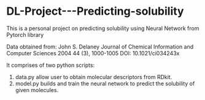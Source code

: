# DL-Project---Predicting-solubility
This is a personal project on predicting solubility using Neural Network from Pytorch library 

Data obtained from:
John S. Delaney
Journal of Chemical Information and Computer Sciences 2004 44 (3), 1000-1005
DOI: 10.1021/ci034243x

It comprises of two python scripts:
1. data.py allow user to obtain molecular descriptors from RDkit.
2. model.py builds and train the neural network to predict the solubility of given molecules.
